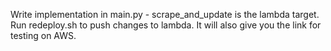Write implementation in main.py - scrape_and_update is the lambda target. Run redeploy.sh to push changes to lambda. It will also give you the link for testing on AWS.
